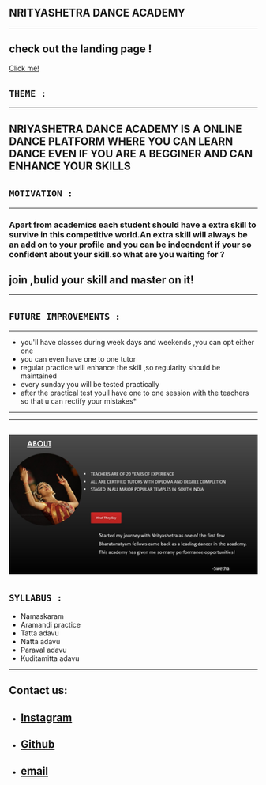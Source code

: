## **NRITYASHETRA DANCE ACADEMY**
---
check out the landing page !
---
[Click me!](https://raw.githubusercontent.com/moulika183/Cognizance/master/task3/TASK%203%20moulika%20sai.png)
## **`THEME :`**
---
**NRIYASHETRA DANCE ACADEMY IS A ONLINE DANCE PLATFORM WHERE YOU CAN LEARN DANCE EVEN IF YOU ARE A BEGGINER AND CAN ENHANCE YOUR SKILLS**
---
## **`MOTIVATION :`**
---
### Apart from academics each student should have a extra skill to survive in this competitive world.An extra skill will always be an add on to your profile and you can be indeendent if your so confident about your skill.so what are you waiting for ? 
join ,bulid your skill and master on it!
---
---
## **`FUTURE IMPROVEMENTS :`**
---
- you'll have classes during week days and weekends ,you can opt either one
- you can even have one to one tutor
- regular practice will enhance the skill ,so regularity should be maintained
- every sunday you will be tested practically
- after the practical test youll have one to one session with the teachers so that u can rectify your mistakes*
---
---
![alt text](https://raw.githubusercontent.com/moulika183/Cognizance/master/task3/landing%20page.jpg)
---
## **`SYLLABUS :`**
- Namaskaram
- Aramandi practice
- Tatta adavu
- Natta adavu
- Paraval adavu
- Kuditamitta adavu
---
## Contact us:
- ## [Instagram](https://www.google.com/url?sa=t&source=web&rct=j&url=https://www.instagram.com/moulika_sai_/&ved=2ahUKEwiKk7qF66f2AhWoTWwGHZE5Ad0Qjjh6BAgGEAE&usg=AOvVaw342VTMXEpSboeed4CmL_xy)
- ## [Github](https://github.com/moulika183/Cognizance.git)
- ## [email](mouliksai183@gmail.com)



